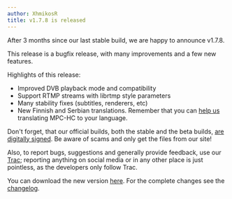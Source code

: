 ```yaml
---
author: XhmikosR
title: v1.7.8 is released
---
```


After 3 months since our last stable build, we are happy to announce v1.7.8.

<!--more-->

This release is a bugfix release, with many improvements and a few new features.

Highlights of this release:

* Improved DVB playback mode and compatibility
* Support RTMP streams with librtmp style parameters
* Many stability fixes (subtitles, renderers, etc)
* New Finnish and Serbian translations. Remember that you can [help us](https://trac.mpc-hc.org/wiki/Translations)
  translating MPC-HC to your language.

Don't forget, that our official builds, both the stable and the beta builds,
[are digitally signed](/2013/02/25/binaries-are-signed/).
Be aware of scams and only get the files from our site!

Also, to report bugs, suggestions and generally provide feedback, use our [Trac](https://trac.mpc-hc.org/);
reporting anything on social media or in any other place is just pointless, as the developers only follow Trac.

You can download the new version [here](/downloads/).
For the complete changes see the [changelog](/changelog/).
